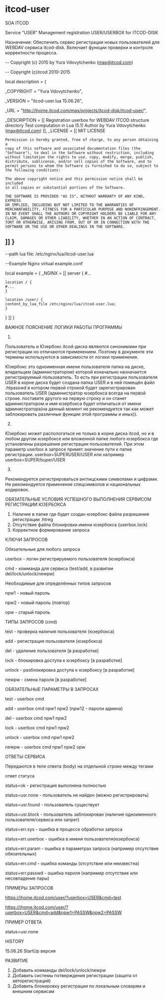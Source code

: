 # itcod-user
SOA ITCOD  

Service "USER"  Management registration USER/USERBOX for ITCOD-DISK 

Назначение: Обеспечить сервис регистрации новых пользователей для WEBDAV 
сервиса itcod-disk. Включает функции проверки и контроля корректности процесса.


-- Copyright (c) 2015 by Yura Vdovytchenko (max@itcod.com)

-- Copyright (c)itcod 2010-2015

local description = {

  _COPYRIGHT   = "Yura Vdovytchenko",
  
  _VERSION     = "itcod-user.lua 15.06.26",
  
  _URL         = "http://ihome.itcod.com/max/projects/itcod-disk/itcod-user/",
  
  _DESCRIPTION = [[
   Registration userbox for WEBDAV ITCOD structure directory
   Test computation in Lua (5.1)
   Author by Yura Vdovytchenko (max@itcod.com)
  ]],
  _LICENSE = [[
    MIT LICENSE

    Permission is hereby granted, free of charge, to any person obtaining a
    copy of this software and associated documentation files (the
    "Software"), to deal in the Software without restriction, including
    without limitation the rights to use, copy, modify, merge, publish,
    distribute, sublicense, and/or sell copies of the Software, and to
    permit persons to whom the Software is furnished to do so, subject to
    the following conditions:

    The above copyright notice and this permission notice shall be included
    in all copies or substantial portions of the Software.

    THE SOFTWARE IS PROVIDED "AS IS", WITHOUT WARRANTY OF ANY KIND, EXPRESS
    OR IMPLIED, INCLUDING BUT NOT LIMITED TO THE WARRANTIES OF
    MERCHANTABILITY, FITNESS FOR A PARTICULAR PURPOSE AND NONINFRINGEMENT.
    IN NO EVENT SHALL THE AUTHORS OR COPYRIGHT HOLDERS BE LIABLE FOR ANY
    CLAIM, DAMAGES OR OTHER LIABILITY, WHETHER IN AN ACTION OF CONTRACT,
    TORT OR OTHERWISE, ARISING FROM, OUT OF OR IN CONNECTION WITH THE
    SOFTWARE OR THE USE OR OTHER DEALINGS IN THE SOFTWARE.
  ]]
}
-----------------------------------------------------------------------------------

--path lua file: /etc/nginx/lua/itcod-user.lua

--Example Nginx virtual example.conf

local example = {
  _NGINX = [[
server {
    #...

    location / {
	#...
    }

    location /user/ {
	content_by_lua_file /etc/nginx/lua/itcod-user.lua;
    }
}
  ]]
}


ВАЖНОЕ ПОЯСНЕНИЕ ЛОГИКИ РАБОТЫ ПРОГРАММЫ

1.
Пользователь и Юзербокс itcod-диска являются синонимами при регистрации 
но отличаются применением. Поэтому в документе эти термины используются в зависимости от 
логики применения.

Юзербокс это одноименная имени пользователя папка на диске, владельцем (администратором) 
которой изначально назначается регистрируемый пользователь. То есть при регистрации пользователя
USER в корне диска будет создана папка USER и в ней помещён файл .htpasswd в 
котором первой строкой будет зарегистрирован пользователь USER (администратор юзербокса
всегда на первой строке. поставите другого на первую строку и он станет администратором 
и имя юзербокса будет отличаться от имени администратора(на данный момент не рекомендуется так как
может заблокировать различные функции этой программы и иных)). 

2.
Юзербокс может распологаться не только в корне диска itcod, но и в любом другом юзербоксе
или вложенной папке любого юзербокса где установлены разрешения регистрации 
пользователей. При этом параметр userbox в запросе примет значение пути к папке регистрации.
userbox=SUPERUSER/USER или например userbox=SUPER/buper/USER

3.
Рекомендуется регистрироваться англицскими символами и цифрами. Не рекомендуется 
применение спецсимволов и национальных кодировок.


ОБЯЗАТЕЛЬНЫЕ УСЛОВИЯ УСПЕШНОГО ВЫПОЛНЕНИЯ СЕРВИСОМ РЕГИСТРАЦИИ ЮЗЕРБОКСА

1. Наличие в папке где будет создан юзербокс файла разрешения регистрации .htreg
2. Отсутствие файла блокировки имени юзербокса (userbox.lock)
3. Корректное формирование запроса

КЛЮЧИ ЗАПРОСОВ

Обязательные для любого запроса

userbox - логин регистрируемого пользователя (юзербокса)

cmd - комманда для сервиса (test/add, в развитии del/lock/unlock/newpw)

Необходимые для определённых типов запросов

npw1 - новый пароль

npw2 - новый пароль (повтор)

opw - старый пароль



ТИПЫ ЗАПРОСОВ (cmd)

test - проверка наличия пользователя (юзербокса)

add - регистрация пользователя (юзербокса)

del - удаление пользователя [в разработке]

lock - блокировка доступа к юзербоксу [в разработке]

unlock - разблокировка доступа к юзербоксу [в разработке]

newpw - смена пароля [в разработке]



ОБЯЗАТЕЛЬНЫЕ ПАРАМЕТРЫ В ЗАПРОСАХ

test - userbox cmd

add - userbox cmd npw1 npw2 (npw12 - пароли админа)

del - userbox cmd npw1 npw2

lock - userbox cmd npw1 npw2

unlock - userbox cmd npw1 npw2

newpw - userbox cmd npw1 npw2 opw



ОТВЕТЫ СЕРВИСА

Передаются в теле ответа (body) на отдельной строке между тегами

<!-- START REPLY --> 
ответ статуса
<!-- STOP REPLY -->

status=ok - регистрация выполнена полностью

status=usr.none - пользователь не найден (можно регистрировать)

status=usr.found - пользователь существует

status=usr.block - пользователь заблокирован (наличие одноименного пользователя/сервиса или запрет)

status=err.sys - ошибка в процессе обработки запроса

status=err.userbox - ошибка в имени пользователя(юзербокса)

status=err.param - ошибка в параметрах запроса (например отсутствие обязательных)

status=err.cmd - ошибка команды (отсутствие или неизвестна)

status=err.passwd - ошибка пароля (например отсутствие или несовпадение пары)



ПРИМЕРЫ ЗАПРОСОВ

https://ihome.itcod.com/user/?userbox=USER&cmd=test

https://ihome.itcod.com/user/?userbox=USER&cmd=add&npw1=PASSW&npw2=PASSW



ПРИМЕР ОТВЕТА

<!-- START REPLY -->
status=usr.none
<!-- STOP REPLY -->



HISTORY

15.06.26 StartUp версия



РАЗВИТИЕ

1. Добавить комманды del/lock/unlock/newpw
2. Добавить системы потверждения регистрации (защита от авторегистраций)
3. Добавить блокировку регистрации по локальным словарям и внешним сервисам
